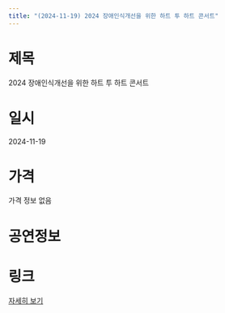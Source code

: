 ```yaml
---
title: "(2024-11-19) 2024 장애인식개선을 위한 하트 투 하트 콘서트"
---
```


# 제목
2024 장애인식개선을 위한 하트 투 하트 콘서트

# 일시
2024-11-19

# 가격
가격 정보 없음

# 공연정보
  
  


# 링크
[자세히 보기](https://www.sac.or.kr/site/main/show/show_view?SN=62002 "https://www.sac.or.kr/site/main/show/show_view?SN=62002")
